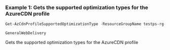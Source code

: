 ### Example 1: Gets the supported optimization types for the AzureCDN profile
```powershell
Get-AzCdnProfileSupportedOptimizationType -ResourceGroupName testps-rg-da16jm -ProfileName cdn001
```

```output
GeneralWebDelivery
```
Gets the supported optimization types for the AzureCDN profile


